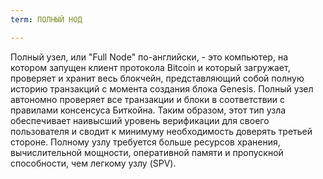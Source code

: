 ```yaml
---
term: ПОЛНЫЙ НОД

---
```

Полный узел, или "Full Node" по-английски, - это компьютер, на котором запущен клиент протокола Bitcoin и который загружает, проверяет и хранит весь блокчейн, представляющий собой полную историю транзакций с момента создания блока Genesis. Полный узел автономно проверяет все транзакции и блоки в соответствии с правилами консенсуса Биткойна. Таким образом, этот тип узла обеспечивает наивысший уровень верификации для своего пользователя и сводит к минимуму необходимость доверять третьей стороне. Полному узлу требуется больше ресурсов хранения, вычислительной мощности, оперативной памяти и пропускной способности, чем легкому узлу (SPV).